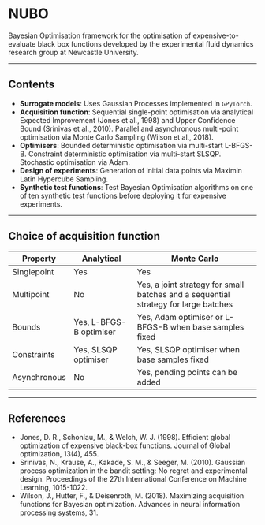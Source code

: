 # NUBO
Bayesian Optimisation framework for the optimisation of expensive-to-evaluate black box functions developed by the experimental fluid dynamics research group at Newcastle University.

***

## Contents
- **Surrogate models**: Uses Gaussian Processes implemented in `GPyTorch`.  
- **Acquisition function**: Sequential single-point optimisation via analytical Expected Improvement (Jones et al., 1998) and Upper Confidence Bound (Srinivas et al., 2010). Parallel and asynchronous multi-point optimisation via Monte Carlo Sampling (Wilson et al., 2018).  
- **Optimisers**: Bounded deterministic optimisation via multi-start L-BFGS-B. Constraint deterministic optimisation via multi-start SLSQP. Stochastic optimisation via Adam.  
- **Design of experiments**: Generation of initial data points via Maximin Latin Hypercube Sampling.  
- **Synthetic test functions**: Test Bayesian Optimisation algorithms on one of ten synthetic test functions before deploying it for expensive experiments.

***

## Choice of acquisition function
| Property     | Analytical              | Monte Carlo                                                                         |
| ------------ | ----------------------- | ----------------------------------------------------------------------------------- |
| Singlepoint  | Yes                     | Yes                                                                                 |
| Multipoint   | No                      | Yes, a joint strategy for small batches and a sequential strategy for large batches |
| Bounds       | Yes, L-BFGS-B optimiser | Yes, Adam optimiser or L-BFGS-B when base samples fixed                             |
| Constraints  | Yes, SLSQP optimiser    | Yes, SLSQP optimiser when base samples fixed                                        |
| Asynchronous | No                      | Yes, pending points can be added                                                    |

***

## References
- Jones, D. R., Schonlau, M., & Welch, W. J. (1998). Efficient global optimization of expensive black-box functions. Journal of Global optimization, 13(4), 455.
- Srinivas, N., Krause, A., Kakade, S. M., & Seeger, M. (2010). Gaussian process optimization in the bandit setting: No regret and experimental design. Proceedings of the 27th International Conference on Machine Learning, 1015-1022.
- Wilson, J., Hutter, F., & Deisenroth, M. (2018). Maximizing acquisition functions for Bayesian optimization. Advances in neural information processing systems, 31.
